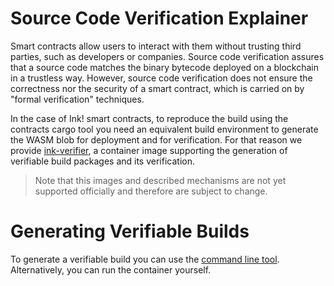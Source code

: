 # Source Code Verification Explainer

Smart contracts allow users to interact with them without trusting third parties, such as developers or companies. Source code verification assures that a source code matches the binary bytecode deployed on a blockchain in a trustless way. However, source code verification does not ensure the correctness nor the security of a smart contract, which is carried on by "formal verification" techniques.

In the case of Ink! smart contracts, to reproduce the build using the contracts cargo tool you need an equivalent build environment to generate the WASM blob for deployment and for verification. For that reason we provide [ink-verifier](https://github.com/web3labs/ink-verifier/), a container image supporting the generation of verifiable build packages and its verification.

> Note that this images and described mechanisms are not yet supported officially and therefore are subject to change.

# Generating Verifiable Builds

To generate a verifiable build you can use the [command line tool](https://github.com/web3labs/ink-verifier/tree/main/cli).
Alternatively, you can run the container yourself.

